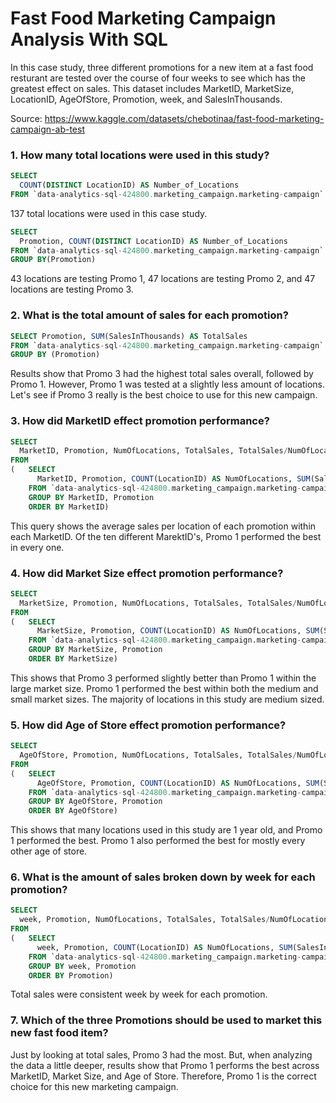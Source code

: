 # Fast Food Marketing Campaign Analysis With SQL

In this case study, three different promotions for a new item at a fast food resturant are tested over the course of four weeks to see which has the greatest effect on sales. This dataset includes MarketID, MarketSize, LocationID, AgeOfStore, Promotion, week, and SalesInThousands.

Source: https://www.kaggle.com/datasets/chebotinaa/fast-food-marketing-campaign-ab-test

### 1. How many total locations were used in this study? 

````sql
SELECT
  COUNT(DISTINCT LocationID) AS Number_of_Locations
FROM `data-analytics-sql-424800.marketing_campaign.marketing-campaign` 
````

137 total locations were used in this case study.

````sql
SELECT 
  Promotion, COUNT(DISTINCT LocationID) AS Number_of_Locations
FROM `data-analytics-sql-424800.marketing_campaign.marketing-campaign` 
GROUP BY(Promotion)
````

43 locations are testing Promo 1, 47 locations are testing Promo 2, and 47 locations are testing Promo 3. 

### 2. What is the total amount of sales for each promotion? 

````sql
SELECT Promotion, SUM(SalesInThousands) AS TotalSales
FROM `data-analytics-sql-424800.marketing_campaign.marketing-campaign` 
GROUP BY (Promotion)
````

Results show that Promo 3 had the highest total sales overall, followed by Promo 1. However, Promo 1 was tested at a slightly less amount of locations. Let's see if Promo 3 really is the best choice to use for this new campaign. 

### 3. How did MarketID effect promotion performance? 

````sql
SELECT
  MarketID, Promotion, NumOfLocations, TotalSales, TotalSales/NumOfLocations AS SalesPerLocation
FROM 
(   SELECT
      MarketID, Promotion, COUNT(LocationID) AS NumOfLocations, SUM(SalesInThousands) AS TotalSales
    FROM `data-analytics-sql-424800.marketing_campaign.marketing-campaign` 
    GROUP BY MarketID, Promotion
    ORDER BY MarketID)
````

This query shows the average sales per location of each promotion within each MarketID. Of the ten different MarektID's, Promo 1 performed the best in every one. 

### 4. How did Market Size effect promotion performance? 

````sql
SELECT
  MarketSize, Promotion, NumOfLocations, TotalSales, TotalSales/NumOfLocations AS SalesPerLocation
FROM 
(   SELECT
      MarketSize, Promotion, COUNT(LocationID) AS NumOfLocations, SUM(SalesInThousands) AS TotalSales
    FROM `data-analytics-sql-424800.marketing_campaign.marketing-campaign` 
    GROUP BY MarketSize, Promotion
    ORDER BY MarketSize)
````

This shows that Promo 3 performed slightly better than Promo 1 within the large market size. Promo 1 performed the best within both the medium and small market sizes. The majority of locations in this study are medium sized. 

### 5. How did Age of Store effect promotion performance? 

````sql
SELECT
  AgeOfStore, Promotion, NumOfLocations, TotalSales, TotalSales/NumOfLocations AS SalesPerLocation
FROM 
(   SELECT
      AgeOfStore, Promotion, COUNT(LocationID) AS NumOfLocations, SUM(SalesInThousands) AS TotalSales
    FROM `data-analytics-sql-424800.marketing_campaign.marketing-campaign` 
    GROUP BY AgeOfStore, Promotion
    ORDER BY AgeOfStore)
````

This shows that many locations used in this study are 1 year old, and Promo 1 performed the best. Promo 1 also performed the best for mostly every other age of store. 

### 6. What is the amount of sales broken down by week for each promotion?

````sql
SELECT
  week, Promotion, NumOfLocations, TotalSales, TotalSales/NumOfLocations AS SalesPerLocation
FROM 
(   SELECT
      week, Promotion, COUNT(LocationID) AS NumOfLocations, SUM(SalesInThousands) AS TotalSales
    FROM `data-analytics-sql-424800.marketing_campaign.marketing-campaign` 
    GROUP BY week, Promotion
    ORDER BY Promotion)
````

Total sales were consistent week by week for each promotion. 

### 7. Which of the three Promotions should be used to market this new fast food item? 

Just by looking at total sales, Promo 3 had the most. But, when analyzing the data a little deeper, results show that Promo 1 performs the best across MarketID, Market Size, and Age of Store. Therefore, Promo 1 is the correct choice for this new marketing campaign. 





